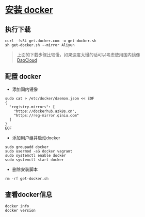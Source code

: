 # [安装 docker](https://docs.docker.com/install/linux/docker-ce/centos/)

## 执行下载

```
curl -fsSL get.docker.com -o get-docker.sh
sh get-docker.sh --mirror Aliyun
```
> 上面的下载步骤比较慢，如果速度太慢的话可以考虑使用国内镜像 [DaoCloud](https://get.daocloud.io/#install-docker)

## 配置 docker

- 添加国内镜像
```
sudo cat > /etc/docker/daemon.json << EOF
{
  "registry-mirrors": [
    "https://dockerhub.azk8s.cn",
    "https://reg-mirror.qiniu.com"
  ]
}
EOF
```

- 添加用户组并启动docker
```
sudo groupadd docker
sudo usermod -aG docker vagrant
sudo systemctl enable docker
sudo systemctl start docker
```

- 删除安装脚本
```
rm -rf get-docker.sh
```

## 查看docker信息

```
docker info
docker version
```
